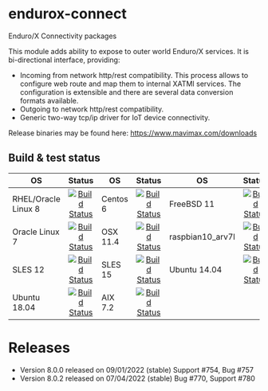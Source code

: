 # endurox-connect
Enduro/X Connectivity packages

This module adds ability to expose to outer world Enduro/X services. It is bi-directional interface, providing:

* Incoming from network http/rest compatibility. This process allows to configure web route and map them to internal XATMI services. The configuration is extensible and there are several data conversion formats available.
* Outgoing to network http/rest compatibility.
* Generic two-way tcp/ip driver for IoT device connectivity.

Release binaries may be found here: https://www.mavimax.com/downloads

## Build & test status

| OS   |      Status      | OS       |      Status   |OS       |      Status   |
|----------|:-------------:|----------|:-------------:|----------|:-------------:|
|RHEL/Oracle Linux 8| [![Build Status](http://www.silodev.com:9090/jenkins/buildStatus/icon?job=endurox-connect-ol8)](http://www.silodev.com:9090/jenkins/job/endurox-connect-ol8/) | Centos 6|[![Build Status](http://www.silodev.com:9090/jenkins/buildStatus/icon?job=endurox-connect-centos6)](http://www.silodev.com:9090/jenkins/job/endurox-connect-centos6/)|FreeBSD 11|[![Build Status](http://www.silodev.com:9090/jenkins/buildStatus/icon?job=endurox-connect-freebsd11)](http://www.silodev.com:9090/jenkins/job/endurox-connect-freebsd11/)|
|Oracle Linux 7|[![Build Status](http://www.silodev.com:9090/jenkins/buildStatus/icon?job=endurox-connect-ol7)](http://www.silodev.com:9090/jenkins/job/endurox-connect-ol7/)|OSX 11.4|[![Build Status](http://www.silodev.com:9090/jenkins/buildStatus/icon?job=endurox-connect-osx11_4)](http://www.silodev.com:9090/jenkins/job/endurox-connect-osx11_4/)|raspbian10_arv7l|[![Build Status](http://www.silodev.com:9090/jenkins/buildStatus/icon?job=endurox-connect-raspbian10_arv7l)](http://www.silodev.com:9090/jenkins/job/endurox-connect-raspbian10_arv7l/)|
|SLES 12|[![Build Status](http://www.silodev.com:9090/jenkins/buildStatus/icon?job=endurox-connect-sles12)](http://www.silodev.com:9090/jenkins/job/endurox-connect-sles12/)|SLES 15|[![Build Status](http://www.silodev.com:9090/jenkins/buildStatus/icon?job=endurox-connect-sles15)](http://www.silodev.com:9090/jenkins/job/endurox-connect-sles15/)|Ubuntu 14.04| [![Build Status](http://www.silodev.com:9090/jenkins/buildStatus/icon?job=endurox-connect-ubuntu14)](http://www.silodev.com:9090/jenkins/job/endurox-connect-ubuntu14/)|
|Ubuntu 18.04| [![Build Status](http://www.silodev.com:9090/jenkins/buildStatus/icon?job=endurox-connect-ubuntu18)](http://www.silodev.com:9090/jenkins/job/endurox-connect-ubuntu18/)|AIX 7.2| [![Build Status](http://www.silodev.com:9090/jenkins/buildStatus/icon?job=endurox-connect-aix7_2)](http://www.silodev.com:9090/jenkins/job/endurox-connect-aix7_2/)|


# Releases

- Version 8.0.0 released on 09/01/2022 (stable) Support #754, Bug #757
- Version 8.0.2 released on 07/04/2022 (stable) Bug #770, Support #780

